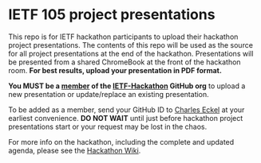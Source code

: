 # IETF 105 project presentations

This repo is for IETF hackathon participants to upload their hackathon project presentations. The contents of this repo will be used as the source for all project presentations at the end of the hackathon. Presentations will be presented from a shared ChromeBook at the front of the hackathon room. **For best results, upload your presentation in PDF format.**

**You MUST be a [member](https://github.com/orgs/IETF-Hackathon/people) of the [IETF-Hackathon](https://github.com/IETF-Hackathon) GitHub org** to upload a new presentation or update/replace an existing presentation. 

To be added as a member, send your GitHub ID to [Charles Eckel](mailto:eckelcu@cisco.com) at your earliest convenience. **DO NOT WAIT** until just before hackathon project presentations start or your request may be lost in the chaos.

For more info on the hackathon, including the complete and updated agenda, please see the [Hackathon Wiki](https://trac.ietf.org/trac/ietf/meeting/wiki/105hackathon).

